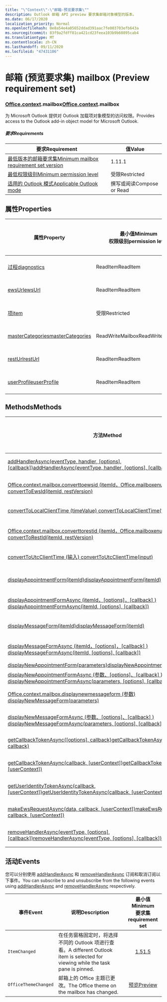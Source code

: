 ```yaml
---
title: "\"Context\"-\"邮箱-预览要求集\""
description: Outlook 邮箱 API preview 要求集邮箱对象模型的版本。
ms.date: 06/17/2020
localization_priority: Normal
ms.openlocfilehash: 0e8a54e4a05652ddad391aac7fe003703efb643a
ms.sourcegitcommit: 83f9a2fdff81ca421cd23feea103b9b60895cab4
ms.translationtype: MT
ms.contentlocale: zh-CN
ms.lasthandoff: 09/11/2020
ms.locfileid: "47431106"
---
```

# <a name="mailbox-preview-requirement-set"></a><span data-ttu-id="5300c-103">邮箱 (预览要求集) </span><span class="sxs-lookup"><span data-stu-id="5300c-103">mailbox (Preview requirement set)</span></span>

### <a name="officecontextmailbox"></a><span data-ttu-id="5300c-104">[Office](office.md)[.context](office.context.md).mailbox</span><span class="sxs-lookup"><span data-stu-id="5300c-104">[Office](office.md)[.context](office.context.md).mailbox</span></span>

<span data-ttu-id="5300c-105">为 Microsoft Outlook 提供对 Outlook 加载项对象模型的访问权限。</span><span class="sxs-lookup"><span data-stu-id="5300c-105">Provides access to the Outlook add-in object model for Microsoft Outlook.</span></span>

##### <a name="requirements"></a><span data-ttu-id="5300c-106">要求</span><span class="sxs-lookup"><span data-stu-id="5300c-106">Requirements</span></span>

|<span data-ttu-id="5300c-107">要求</span><span class="sxs-lookup"><span data-stu-id="5300c-107">Requirement</span></span>| <span data-ttu-id="5300c-108">值</span><span class="sxs-lookup"><span data-stu-id="5300c-108">Value</span></span>|
|---|---|
|[<span data-ttu-id="5300c-109">最低版本的邮箱要求集</span><span class="sxs-lookup"><span data-stu-id="5300c-109">Minimum mailbox requirement set version</span></span>](../../requirement-sets/outlook-api-requirement-sets.md)| <span data-ttu-id="5300c-110">1.1</span><span class="sxs-lookup"><span data-stu-id="5300c-110">1.1</span></span>|
|[<span data-ttu-id="5300c-111">最低权限级别</span><span class="sxs-lookup"><span data-stu-id="5300c-111">Minimum permission level</span></span>](../../../outlook/understanding-outlook-add-in-permissions.md)| <span data-ttu-id="5300c-112">受限</span><span class="sxs-lookup"><span data-stu-id="5300c-112">Restricted</span></span>|
|[<span data-ttu-id="5300c-113">适用的 Outlook 模式</span><span class="sxs-lookup"><span data-stu-id="5300c-113">Applicable Outlook mode</span></span>](../../../outlook/outlook-add-ins-overview.md#extension-points)| <span data-ttu-id="5300c-114">撰写或阅读</span><span class="sxs-lookup"><span data-stu-id="5300c-114">Compose or Read</span></span>|

## <a name="properties"></a><span data-ttu-id="5300c-115">属性</span><span class="sxs-lookup"><span data-stu-id="5300c-115">Properties</span></span>

| <span data-ttu-id="5300c-116">属性</span><span class="sxs-lookup"><span data-stu-id="5300c-116">Property</span></span> | <span data-ttu-id="5300c-117">最小值</span><span class="sxs-lookup"><span data-stu-id="5300c-117">Minimum</span></span><br><span data-ttu-id="5300c-118">权限级别</span><span class="sxs-lookup"><span data-stu-id="5300c-118">permission level</span></span> | <span data-ttu-id="5300c-119">型号</span><span class="sxs-lookup"><span data-stu-id="5300c-119">Modes</span></span> | <span data-ttu-id="5300c-120">返回类型</span><span class="sxs-lookup"><span data-stu-id="5300c-120">Return type</span></span> | <span data-ttu-id="5300c-121">最小值</span><span class="sxs-lookup"><span data-stu-id="5300c-121">Minimum</span></span><br><span data-ttu-id="5300c-122">要求集</span><span class="sxs-lookup"><span data-stu-id="5300c-122">requirement set</span></span> |
|---|---|---|---|:---:|
| [<span data-ttu-id="5300c-123">过程</span><span class="sxs-lookup"><span data-stu-id="5300c-123">diagnostics</span></span>](/javascript/api/outlook/office.mailbox?view=outlook-js-preview&preserve-view=true#diagnostics) | <span data-ttu-id="5300c-124">ReadItem</span><span class="sxs-lookup"><span data-stu-id="5300c-124">ReadItem</span></span> | <span data-ttu-id="5300c-125">撰写</span><span class="sxs-lookup"><span data-stu-id="5300c-125">Compose</span></span><br><span data-ttu-id="5300c-126">阅读</span><span class="sxs-lookup"><span data-stu-id="5300c-126">Read</span></span> | [<span data-ttu-id="5300c-127">Diagnostics</span><span class="sxs-lookup"><span data-stu-id="5300c-127">Diagnostics</span></span>](/javascript/api/outlook/office.diagnostics?view=outlook-js-preview&preserve-view=true) | [<span data-ttu-id="5300c-128">1.1</span><span class="sxs-lookup"><span data-stu-id="5300c-128">1.1</span></span>](../requirement-set-1.1/outlook-requirement-set-1.1.md) |
| [<span data-ttu-id="5300c-129">ewsUrl</span><span class="sxs-lookup"><span data-stu-id="5300c-129">ewsUrl</span></span>](/javascript/api/outlook/office.mailbox?view=outlook-js-preview&preserve-view=true#ewsurl) | <span data-ttu-id="5300c-130">ReadItem</span><span class="sxs-lookup"><span data-stu-id="5300c-130">ReadItem</span></span> | <span data-ttu-id="5300c-131">撰写</span><span class="sxs-lookup"><span data-stu-id="5300c-131">Compose</span></span><br><span data-ttu-id="5300c-132">阅读</span><span class="sxs-lookup"><span data-stu-id="5300c-132">Read</span></span> | <span data-ttu-id="5300c-133">String</span><span class="sxs-lookup"><span data-stu-id="5300c-133">String</span></span> | [<span data-ttu-id="5300c-134">1.1</span><span class="sxs-lookup"><span data-stu-id="5300c-134">1.1</span></span>](../requirement-set-1.1/outlook-requirement-set-1.1.md) |
| [<span data-ttu-id="5300c-135">项</span><span class="sxs-lookup"><span data-stu-id="5300c-135">item</span></span>](office.context.mailbox.item.md) | <span data-ttu-id="5300c-136">受限</span><span class="sxs-lookup"><span data-stu-id="5300c-136">Restricted</span></span> | <span data-ttu-id="5300c-137">撰写</span><span class="sxs-lookup"><span data-stu-id="5300c-137">Compose</span></span><br><span data-ttu-id="5300c-138">阅读</span><span class="sxs-lookup"><span data-stu-id="5300c-138">Read</span></span> | [<span data-ttu-id="5300c-139">项</span><span class="sxs-lookup"><span data-stu-id="5300c-139">Item</span></span>](/javascript/api/outlook/office.item?view=outlook-js-preview&preserve-view=true) | [<span data-ttu-id="5300c-140">1.1</span><span class="sxs-lookup"><span data-stu-id="5300c-140">1.1</span></span>](../requirement-set-1.1/outlook-requirement-set-1.1.md) |
| [<span data-ttu-id="5300c-141">masterCategories</span><span class="sxs-lookup"><span data-stu-id="5300c-141">masterCategories</span></span>](/javascript/api/outlook/office.mailbox?view=outlook-js-preview&preserve-view=true#mastercategories) | <span data-ttu-id="5300c-142">ReadWriteMailbox</span><span class="sxs-lookup"><span data-stu-id="5300c-142">ReadWriteMailbox</span></span> | <span data-ttu-id="5300c-143">撰写</span><span class="sxs-lookup"><span data-stu-id="5300c-143">Compose</span></span><br><span data-ttu-id="5300c-144">阅读</span><span class="sxs-lookup"><span data-stu-id="5300c-144">Read</span></span> | [<span data-ttu-id="5300c-145">MasterCategories</span><span class="sxs-lookup"><span data-stu-id="5300c-145">MasterCategories</span></span>](/javascript/api/outlook/office.mastercategories?view=outlook-js-preview&preserve-view=true) | [<span data-ttu-id="5300c-146">1.8</span><span class="sxs-lookup"><span data-stu-id="5300c-146">1.8</span></span>](../requirement-set-1.8/outlook-requirement-set-1.8.md) |
| [<span data-ttu-id="5300c-147">restUrl</span><span class="sxs-lookup"><span data-stu-id="5300c-147">restUrl</span></span>](/javascript/api/outlook/office.mailbox?view=outlook-js-preview&preserve-view=true#resturl) | <span data-ttu-id="5300c-148">ReadItem</span><span class="sxs-lookup"><span data-stu-id="5300c-148">ReadItem</span></span> | <span data-ttu-id="5300c-149">撰写</span><span class="sxs-lookup"><span data-stu-id="5300c-149">Compose</span></span><br><span data-ttu-id="5300c-150">阅读</span><span class="sxs-lookup"><span data-stu-id="5300c-150">Read</span></span> | <span data-ttu-id="5300c-151">String</span><span class="sxs-lookup"><span data-stu-id="5300c-151">String</span></span> | [<span data-ttu-id="5300c-152">1.5</span><span class="sxs-lookup"><span data-stu-id="5300c-152">1.5</span></span>](../requirement-set-1.5/outlook-requirement-set-1.5.md) |
| [<span data-ttu-id="5300c-153">userProfile</span><span class="sxs-lookup"><span data-stu-id="5300c-153">userProfile</span></span>](/javascript/api/outlook/office.mailbox?view=outlook-js-preview&preserve-view=true#userprofile) | <span data-ttu-id="5300c-154">ReadItem</span><span class="sxs-lookup"><span data-stu-id="5300c-154">ReadItem</span></span> | <span data-ttu-id="5300c-155">撰写</span><span class="sxs-lookup"><span data-stu-id="5300c-155">Compose</span></span><br><span data-ttu-id="5300c-156">阅读</span><span class="sxs-lookup"><span data-stu-id="5300c-156">Read</span></span> | [<span data-ttu-id="5300c-157">UserProfile</span><span class="sxs-lookup"><span data-stu-id="5300c-157">UserProfile</span></span>](/javascript/api/outlook/office.userprofile?view=outlook-js-preview&preserve-view=true) | [<span data-ttu-id="5300c-158">1.1</span><span class="sxs-lookup"><span data-stu-id="5300c-158">1.1</span></span>](../requirement-set-1.1/outlook-requirement-set-1.1.md) |

## <a name="methods"></a><span data-ttu-id="5300c-159">Methods</span><span class="sxs-lookup"><span data-stu-id="5300c-159">Methods</span></span>

| <span data-ttu-id="5300c-160">方法</span><span class="sxs-lookup"><span data-stu-id="5300c-160">Method</span></span> | <span data-ttu-id="5300c-161">最小值</span><span class="sxs-lookup"><span data-stu-id="5300c-161">Minimum</span></span><br><span data-ttu-id="5300c-162">权限级别</span><span class="sxs-lookup"><span data-stu-id="5300c-162">permission level</span></span> | <span data-ttu-id="5300c-163">型号</span><span class="sxs-lookup"><span data-stu-id="5300c-163">Modes</span></span> | <span data-ttu-id="5300c-164">最小值</span><span class="sxs-lookup"><span data-stu-id="5300c-164">Minimum</span></span><br><span data-ttu-id="5300c-165">要求集</span><span class="sxs-lookup"><span data-stu-id="5300c-165">requirement set</span></span> |
|---|---|---|:---:|
| <span data-ttu-id="5300c-166">[addHandlerAsync(eventType, handler, [options], [callback])](/javascript/api/outlook/office.mailbox?view=outlook-js-preview&preserve-view=true#addhandlerasync-eventtype--handler--options--callback-)</span><span class="sxs-lookup"><span data-stu-id="5300c-166">[addHandlerAsync(eventType, handler, [options], [callback])](/javascript/api/outlook/office.mailbox?view=outlook-js-preview&preserve-view=true#addhandlerasync-eventtype--handler--options--callback-)</span></span> | <span data-ttu-id="5300c-167">ReadItem</span><span class="sxs-lookup"><span data-stu-id="5300c-167">ReadItem</span></span> | <span data-ttu-id="5300c-168">撰写</span><span class="sxs-lookup"><span data-stu-id="5300c-168">Compose</span></span><br><span data-ttu-id="5300c-169">阅读</span><span class="sxs-lookup"><span data-stu-id="5300c-169">Read</span></span> | [<span data-ttu-id="5300c-170">1.5</span><span class="sxs-lookup"><span data-stu-id="5300c-170">1.5</span></span>](../requirement-set-1.5/outlook-requirement-set-1.5.md) |
| [<span data-ttu-id="5300c-171">Office.context.mailbox.converttoewsid (itemId，Office.mailboxenums.restversion) </span><span class="sxs-lookup"><span data-stu-id="5300c-171">convertToEwsId(itemId, restVersion)</span></span>](/javascript/api/outlook/office.mailbox?view=outlook-js-preview&preserve-view=true#converttoewsid-itemid--restversion-) | <span data-ttu-id="5300c-172">受限</span><span class="sxs-lookup"><span data-stu-id="5300c-172">Restricted</span></span> | <span data-ttu-id="5300c-173">撰写</span><span class="sxs-lookup"><span data-stu-id="5300c-173">Compose</span></span><br><span data-ttu-id="5300c-174">阅读</span><span class="sxs-lookup"><span data-stu-id="5300c-174">Read</span></span> | [<span data-ttu-id="5300c-175">1.3</span><span class="sxs-lookup"><span data-stu-id="5300c-175">1.3</span></span>](../requirement-set-1.3/outlook-requirement-set-1.3.md) |
| [<span data-ttu-id="5300c-176">convertToLocalClientTime (timeValue) </span><span class="sxs-lookup"><span data-stu-id="5300c-176">convertToLocalClientTime(timeValue)</span></span>](/javascript/api/outlook/office.mailbox?view=outlook-js-preview&preserve-view=true#converttolocalclienttime-timevalue-) | <span data-ttu-id="5300c-177">ReadItem</span><span class="sxs-lookup"><span data-stu-id="5300c-177">ReadItem</span></span> | <span data-ttu-id="5300c-178">撰写</span><span class="sxs-lookup"><span data-stu-id="5300c-178">Compose</span></span><br><span data-ttu-id="5300c-179">阅读</span><span class="sxs-lookup"><span data-stu-id="5300c-179">Read</span></span> | [<span data-ttu-id="5300c-180">1.1</span><span class="sxs-lookup"><span data-stu-id="5300c-180">1.1</span></span>](../requirement-set-1.1/outlook-requirement-set-1.1.md) |
| [<span data-ttu-id="5300c-181">Office.context.mailbox.converttorestid (itemId，Office.mailboxenums.restversion) </span><span class="sxs-lookup"><span data-stu-id="5300c-181">convertToRestId(itemId, restVersion)</span></span>](/javascript/api/outlook/office.mailbox?view=outlook-js-preview&preserve-view=true#converttorestid-itemid--restversion-) | <span data-ttu-id="5300c-182">受限</span><span class="sxs-lookup"><span data-stu-id="5300c-182">Restricted</span></span> | <span data-ttu-id="5300c-183">撰写</span><span class="sxs-lookup"><span data-stu-id="5300c-183">Compose</span></span><br><span data-ttu-id="5300c-184">阅读</span><span class="sxs-lookup"><span data-stu-id="5300c-184">Read</span></span> | [<span data-ttu-id="5300c-185">1.3</span><span class="sxs-lookup"><span data-stu-id="5300c-185">1.3</span></span>](../requirement-set-1.3/outlook-requirement-set-1.3.md) |
| [<span data-ttu-id="5300c-186">convertToUtcClientTime (输入) </span><span class="sxs-lookup"><span data-stu-id="5300c-186">convertToUtcClientTime(input)</span></span>](/javascript/api/outlook/office.mailbox?view=outlook-js-preview&preserve-view=true#converttoutcclienttime-input-) | <span data-ttu-id="5300c-187">ReadItem</span><span class="sxs-lookup"><span data-stu-id="5300c-187">ReadItem</span></span> | <span data-ttu-id="5300c-188">撰写</span><span class="sxs-lookup"><span data-stu-id="5300c-188">Compose</span></span><br><span data-ttu-id="5300c-189">阅读</span><span class="sxs-lookup"><span data-stu-id="5300c-189">Read</span></span> | [<span data-ttu-id="5300c-190">1.1</span><span class="sxs-lookup"><span data-stu-id="5300c-190">1.1</span></span>](../requirement-set-1.1/outlook-requirement-set-1.1.md) |
| [<span data-ttu-id="5300c-191">displayAppointmentForm(itemId)</span><span class="sxs-lookup"><span data-stu-id="5300c-191">displayAppointmentForm(itemId)</span></span>](/javascript/api/outlook/office.mailbox?view=outlook-js-preview&preserve-view=true#displayappointmentform-itemid-) | <span data-ttu-id="5300c-192">ReadItem</span><span class="sxs-lookup"><span data-stu-id="5300c-192">ReadItem</span></span> | <span data-ttu-id="5300c-193">撰写</span><span class="sxs-lookup"><span data-stu-id="5300c-193">Compose</span></span><br><span data-ttu-id="5300c-194">阅读</span><span class="sxs-lookup"><span data-stu-id="5300c-194">Read</span></span> | [<span data-ttu-id="5300c-195">1.1</span><span class="sxs-lookup"><span data-stu-id="5300c-195">1.1</span></span>](../requirement-set-1.1/outlook-requirement-set-1.1.md) |
| <span data-ttu-id="5300c-196">[displayAppointmentFormAsync (itemId，[options]，[callback] ) ](/javascript/api/outlook/office.mailbox?view=outlook-js-preview&preserve-view=true#displayappointmentform-itemid--options--callback-)</span><span class="sxs-lookup"><span data-stu-id="5300c-196">[displayAppointmentFormAsync(itemId, [options], [callback])](/javascript/api/outlook/office.mailbox?view=outlook-js-preview&preserve-view=true#displayappointmentform-itemid--options--callback-)</span></span> | <span data-ttu-id="5300c-197">ReadItem</span><span class="sxs-lookup"><span data-stu-id="5300c-197">ReadItem</span></span> | <span data-ttu-id="5300c-198">撰写</span><span class="sxs-lookup"><span data-stu-id="5300c-198">Compose</span></span><br><span data-ttu-id="5300c-199">阅读</span><span class="sxs-lookup"><span data-stu-id="5300c-199">Read</span></span> | [<span data-ttu-id="5300c-200">预览</span><span class="sxs-lookup"><span data-stu-id="5300c-200">Preview</span></span>](outlook-requirement-set-preview.md) |
| [<span data-ttu-id="5300c-201">displayMessageForm(itemId)</span><span class="sxs-lookup"><span data-stu-id="5300c-201">displayMessageForm(itemId)</span></span>](/javascript/api/outlook/office.mailbox?view=outlook-js-preview&preserve-view=true#displaymessageform-itemid-) | <span data-ttu-id="5300c-202">ReadItem</span><span class="sxs-lookup"><span data-stu-id="5300c-202">ReadItem</span></span> | <span data-ttu-id="5300c-203">撰写</span><span class="sxs-lookup"><span data-stu-id="5300c-203">Compose</span></span><br><span data-ttu-id="5300c-204">阅读</span><span class="sxs-lookup"><span data-stu-id="5300c-204">Read</span></span> | [<span data-ttu-id="5300c-205">1.1</span><span class="sxs-lookup"><span data-stu-id="5300c-205">1.1</span></span>](../requirement-set-1.1/outlook-requirement-set-1.1.md) |
| <span data-ttu-id="5300c-206">[displayMessageFormAsync (itemId，[options]，[callback] ) ](/javascript/api/outlook/office.mailbox?view=outlook-js-preview&preserve-view=true#displaymessageform-itemid--options--callback-)</span><span class="sxs-lookup"><span data-stu-id="5300c-206">[displayMessageFormAsync(itemId, [options], [callback])](/javascript/api/outlook/office.mailbox?view=outlook-js-preview&preserve-view=true#displaymessageform-itemid--options--callback-)</span></span> | <span data-ttu-id="5300c-207">ReadItem</span><span class="sxs-lookup"><span data-stu-id="5300c-207">ReadItem</span></span> | <span data-ttu-id="5300c-208">撰写</span><span class="sxs-lookup"><span data-stu-id="5300c-208">Compose</span></span><br><span data-ttu-id="5300c-209">阅读</span><span class="sxs-lookup"><span data-stu-id="5300c-209">Read</span></span> | [<span data-ttu-id="5300c-210">预览</span><span class="sxs-lookup"><span data-stu-id="5300c-210">Preview</span></span>](outlook-requirement-set-preview.md) |
| [<span data-ttu-id="5300c-211">displayNewAppointmentForm(parameters)</span><span class="sxs-lookup"><span data-stu-id="5300c-211">displayNewAppointmentForm(parameters)</span></span>](/javascript/api/outlook/office.mailbox?view=outlook-js-preview&preserve-view=true#displaynewappointmentform-parameters-) | <span data-ttu-id="5300c-212">ReadItem</span><span class="sxs-lookup"><span data-stu-id="5300c-212">ReadItem</span></span> | <span data-ttu-id="5300c-213">阅读</span><span class="sxs-lookup"><span data-stu-id="5300c-213">Read</span></span> | [<span data-ttu-id="5300c-214">1.1</span><span class="sxs-lookup"><span data-stu-id="5300c-214">1.1</span></span>](../requirement-set-1.1/outlook-requirement-set-1.1.md) |
| <span data-ttu-id="5300c-215">[displayNewAppointmentFormAsync (参数、[options]、[callback] ) ](/javascript/api/outlook/office.mailbox?view=outlook-js-preview&preserve-view=true#displaynewappointmentform-parameters--options--callback-)</span><span class="sxs-lookup"><span data-stu-id="5300c-215">[displayNewAppointmentFormAsync(parameters, [options], [callback])](/javascript/api/outlook/office.mailbox?view=outlook-js-preview&preserve-view=true#displaynewappointmentform-parameters--options--callback-)</span></span> | <span data-ttu-id="5300c-216">ReadItem</span><span class="sxs-lookup"><span data-stu-id="5300c-216">ReadItem</span></span> | <span data-ttu-id="5300c-217">阅读</span><span class="sxs-lookup"><span data-stu-id="5300c-217">Read</span></span> | [<span data-ttu-id="5300c-218">预览</span><span class="sxs-lookup"><span data-stu-id="5300c-218">Preview</span></span>](outlook-requirement-set-preview.md) |
| [<span data-ttu-id="5300c-219">Office.context.mailbox.displaynewmessageform (参数) </span><span class="sxs-lookup"><span data-stu-id="5300c-219">displayNewMessageForm(parameters)</span></span>](/javascript/api/outlook/office.mailbox?view=outlook-js-preview&preserve-view=true#displaynewmessageform-parameters-) | <span data-ttu-id="5300c-220">ReadItem</span><span class="sxs-lookup"><span data-stu-id="5300c-220">ReadItem</span></span> | <span data-ttu-id="5300c-221">撰写</span><span class="sxs-lookup"><span data-stu-id="5300c-221">Compose</span></span><br><span data-ttu-id="5300c-222">阅读</span><span class="sxs-lookup"><span data-stu-id="5300c-222">Read</span></span> | [<span data-ttu-id="5300c-223">1.6</span><span class="sxs-lookup"><span data-stu-id="5300c-223">1.6</span></span>](../requirement-set-1.6/outlook-requirement-set-1.6.md) |
| <span data-ttu-id="5300c-224">[displayNewMessageFormAsync (参数、[options]、[callback] ) ](/javascript/api/outlook/office.mailbox?view=outlook-js-preview&preserve-view=true#displaynewmessageform-parameters--options--callback-)</span><span class="sxs-lookup"><span data-stu-id="5300c-224">[displayNewMessageFormAsync(parameters, [options], [callback])](/javascript/api/outlook/office.mailbox?view=outlook-js-preview&preserve-view=true#displaynewmessageform-parameters--options--callback-)</span></span> | <span data-ttu-id="5300c-225">ReadItem</span><span class="sxs-lookup"><span data-stu-id="5300c-225">ReadItem</span></span> | <span data-ttu-id="5300c-226">撰写</span><span class="sxs-lookup"><span data-stu-id="5300c-226">Compose</span></span><br><span data-ttu-id="5300c-227">阅读</span><span class="sxs-lookup"><span data-stu-id="5300c-227">Read</span></span> | [<span data-ttu-id="5300c-228">预览</span><span class="sxs-lookup"><span data-stu-id="5300c-228">Preview</span></span>](outlook-requirement-set-preview.md) |
| <span data-ttu-id="5300c-229">[getCallbackTokenAsync([options], callback)](/javascript/api/outlook/office.mailbox?view=outlook-js-preview&preserve-view=true#getcallbacktokenasync-options--callback-)</span><span class="sxs-lookup"><span data-stu-id="5300c-229">[getCallbackTokenAsync([options], callback)](/javascript/api/outlook/office.mailbox?view=outlook-js-preview&preserve-view=true#getcallbacktokenasync-options--callback-)</span></span> | <span data-ttu-id="5300c-230">ReadItem</span><span class="sxs-lookup"><span data-stu-id="5300c-230">ReadItem</span></span> | <span data-ttu-id="5300c-231">撰写</span><span class="sxs-lookup"><span data-stu-id="5300c-231">Compose</span></span><br><span data-ttu-id="5300c-232">阅读</span><span class="sxs-lookup"><span data-stu-id="5300c-232">Read</span></span> | [<span data-ttu-id="5300c-233">1.5</span><span class="sxs-lookup"><span data-stu-id="5300c-233">1.5</span></span>](../requirement-set-1.5/outlook-requirement-set-1.5.md) |
| <span data-ttu-id="5300c-234">[getCallbackTokenAsync(callback, [userContext])](/javascript/api/outlook/office.mailbox?view=outlook-js-preview&preserve-view=true#getcallbacktokenasync-callback--usercontext-)</span><span class="sxs-lookup"><span data-stu-id="5300c-234">[getCallbackTokenAsync(callback, [userContext])](/javascript/api/outlook/office.mailbox?view=outlook-js-preview&preserve-view=true#getcallbacktokenasync-callback--usercontext-)</span></span> | <span data-ttu-id="5300c-235">ReadItem</span><span class="sxs-lookup"><span data-stu-id="5300c-235">ReadItem</span></span> | <span data-ttu-id="5300c-236">撰写</span><span class="sxs-lookup"><span data-stu-id="5300c-236">Compose</span></span><br><span data-ttu-id="5300c-237">阅读</span><span class="sxs-lookup"><span data-stu-id="5300c-237">Read</span></span> | [<span data-ttu-id="5300c-238">1.3</span><span class="sxs-lookup"><span data-stu-id="5300c-238">1.3</span></span>](../requirement-set-1.3/outlook-requirement-set-1.3.md)<br>[<span data-ttu-id="5300c-239">1.1</span><span class="sxs-lookup"><span data-stu-id="5300c-239">1.1</span></span>](../requirement-set-1.1/outlook-requirement-set-1.1.md) |
| <span data-ttu-id="5300c-240">[getUserIdentityTokenAsync(callback, [userContext])](/javascript/api/outlook/office.mailbox?view=outlook-js-preview&preserve-view=true#getuseridentitytokenasync-callback--usercontext-)</span><span class="sxs-lookup"><span data-stu-id="5300c-240">[getUserIdentityTokenAsync(callback, [userContext])](/javascript/api/outlook/office.mailbox?view=outlook-js-preview&preserve-view=true#getuseridentitytokenasync-callback--usercontext-)</span></span> | <span data-ttu-id="5300c-241">ReadItem</span><span class="sxs-lookup"><span data-stu-id="5300c-241">ReadItem</span></span> | <span data-ttu-id="5300c-242">撰写</span><span class="sxs-lookup"><span data-stu-id="5300c-242">Compose</span></span><br><span data-ttu-id="5300c-243">阅读</span><span class="sxs-lookup"><span data-stu-id="5300c-243">Read</span></span> | [<span data-ttu-id="5300c-244">1.1</span><span class="sxs-lookup"><span data-stu-id="5300c-244">1.1</span></span>](../requirement-set-1.1/outlook-requirement-set-1.1.md) |
| <span data-ttu-id="5300c-245">[makeEwsRequestAsync(data, callback, [userContext])](/javascript/api/outlook/office.mailbox?view=outlook-js-preview&preserve-view=true#makeewsrequestasync-data--callback--usercontext-)</span><span class="sxs-lookup"><span data-stu-id="5300c-245">[makeEwsRequestAsync(data, callback, [userContext])](/javascript/api/outlook/office.mailbox?view=outlook-js-preview&preserve-view=true#makeewsrequestasync-data--callback--usercontext-)</span></span> | <span data-ttu-id="5300c-246">ReadWriteMailbox</span><span class="sxs-lookup"><span data-stu-id="5300c-246">ReadWriteMailbox</span></span> | <span data-ttu-id="5300c-247">撰写</span><span class="sxs-lookup"><span data-stu-id="5300c-247">Compose</span></span><br><span data-ttu-id="5300c-248">阅读</span><span class="sxs-lookup"><span data-stu-id="5300c-248">Read</span></span> | [<span data-ttu-id="5300c-249">1.1</span><span class="sxs-lookup"><span data-stu-id="5300c-249">1.1</span></span>](../requirement-set-1.1/outlook-requirement-set-1.1.md) |
| <span data-ttu-id="5300c-250">[removeHandlerAsync(eventType, [options], [callback])](/javascript/api/outlook/office.mailbox?view=outlook-js-preview&preserve-view=true#removehandlerasync-eventtype--options--callback-)</span><span class="sxs-lookup"><span data-stu-id="5300c-250">[removeHandlerAsync(eventType, [options], [callback])](/javascript/api/outlook/office.mailbox?view=outlook-js-preview&preserve-view=true#removehandlerasync-eventtype--options--callback-)</span></span> | <span data-ttu-id="5300c-251">ReadItem</span><span class="sxs-lookup"><span data-stu-id="5300c-251">ReadItem</span></span> | <span data-ttu-id="5300c-252">撰写</span><span class="sxs-lookup"><span data-stu-id="5300c-252">Compose</span></span><br><span data-ttu-id="5300c-253">阅读</span><span class="sxs-lookup"><span data-stu-id="5300c-253">Read</span></span> | [<span data-ttu-id="5300c-254">1.5</span><span class="sxs-lookup"><span data-stu-id="5300c-254">1.5</span></span>](../requirement-set-1.5/outlook-requirement-set-1.5.md) |

## <a name="events"></a><span data-ttu-id="5300c-255">活动</span><span class="sxs-lookup"><span data-stu-id="5300c-255">Events</span></span>

<span data-ttu-id="5300c-256">您可以分别使用 [addHandlerAsync](/javascript/api/outlook/office.mailbox?view=outlook-js-preview&preserve-view=true#addhandlerasync-eventtype--handler--options--callback-) 和 [removeHandlerAsync](/javascript/api/outlook/office.mailbox?view=outlook-js-preview&preserve-view=true#removehandlerasync-eventtype--options--callback-) 订阅和取消订阅以下事件。</span><span class="sxs-lookup"><span data-stu-id="5300c-256">You can subscribe to and unsubscribe from the following events using [addHandlerAsync](/javascript/api/outlook/office.mailbox?view=outlook-js-preview&preserve-view=true#addhandlerasync-eventtype--handler--options--callback-) and [removeHandlerAsync](/javascript/api/outlook/office.mailbox?view=outlook-js-preview&preserve-view=true#removehandlerasync-eventtype--options--callback-) respectively.</span></span>

| <span data-ttu-id="5300c-257">事件</span><span class="sxs-lookup"><span data-stu-id="5300c-257">Event</span></span> | <span data-ttu-id="5300c-258">说明</span><span class="sxs-lookup"><span data-stu-id="5300c-258">Description</span></span> | <span data-ttu-id="5300c-259">最小值</span><span class="sxs-lookup"><span data-stu-id="5300c-259">Minimum</span></span><br><span data-ttu-id="5300c-260">要求集</span><span class="sxs-lookup"><span data-stu-id="5300c-260">requirement set</span></span> |
|---|---|:---:|
|`ItemChanged`| <span data-ttu-id="5300c-261">在任务窗格固定时，将选择不同的 Outlook 项进行查看。</span><span class="sxs-lookup"><span data-stu-id="5300c-261">A different Outlook item is selected for viewing while the task pane is pinned.</span></span> | [<span data-ttu-id="5300c-262">1.5</span><span class="sxs-lookup"><span data-stu-id="5300c-262">1.5</span></span>](../requirement-set-1.5/outlook-requirement-set-1.5.md) |
|`OfficeThemeChanged`| <span data-ttu-id="5300c-263">邮箱上的 Office 主题已更改。</span><span class="sxs-lookup"><span data-stu-id="5300c-263">The Office theme on the mailbox has changed.</span></span> | [<span data-ttu-id="5300c-264">预览</span><span class="sxs-lookup"><span data-stu-id="5300c-264">Preview</span></span>](../preview-requirement-set/outlook-requirement-set-preview.md) |
